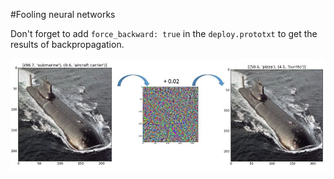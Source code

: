 #Fooling neural networks


Don't forget to add `force_backward: true` in the `deploy.prototxt` to get the results of backpropagation.

<p align="center">
<img src="fool.jpg" width="800"/>
</p>
